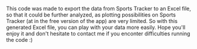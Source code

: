 This code was made to export the data from Sports Tracker to an Excel file, so that it could be further analyzed, as plotting possibilities on Sports Tracker (at in the free version of the app) are very limited. So with this generated Excel file, you can play with your data more easily.
Hope you'll enjoy it and don't hesitate to contact me if you enconter difficulties running the code :)

